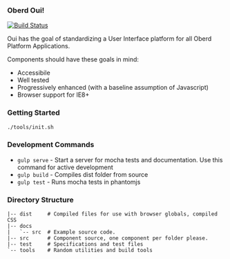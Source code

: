 ### Oberd Oui!

[![Build Status](https://jenkins.medamine.com/buildStatus/icon?job=oui)](https://jenkins.medamine.com/job/oui/)

Oui has the goal of standardizing a User Interface platform for all Oberd Platform Applications.

Components should have these goals in mind:

* Accessibile
* Well tested
* Progressively enhanced (with a baseline assumption of Javascript)
* Browser support for IE8+

### Getting Started

```sh
./tools/init.sh
```

### Development Commands

* `gulp serve` - Start a server for mocha tests and documentation.  Use this command for active development
* `gulp build` - Compiles dist folder from source
* `gulp test` - Runs mocha tests in phantomjs

### Directory Structure

```
|-- dist     # Compiled files for use with browser globals, compiled CSS
|-- docs
|   `-- src  # Example source code.
|-- src      # Component source, one component per folder please.
|-- test     # Specifications and test files
`-- tools    # Random utilities and build tools
```
